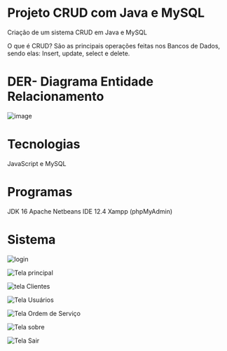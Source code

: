 # Projeto CRUD com Java e MySQL
Criação de um sistema CRUD em Java e MySQL

O que é CRUD?
São as principais operações feitas nos Bancos de Dados, sendo elas: Insert, update, select e delete.

<h1>DER- Diagrama Entidade Relacionamento</h1>


![image](https://user-images.githubusercontent.com/64651291/128754338-59cace55-fc53-4133-8857-e8f8424e26bc.png)


<h1>Tecnologias</h1>
<p>JavaScript e MySQL</p>

<h1>Programas</h1>
<p>JDK 16
Apache Netbeans IDE 12.4
Xampp (phpMyAdmin)</p>
  
  
<h1> Sistema </h1>

![login](https://user-images.githubusercontent.com/64707124/145133806-dab68470-1577-4eeb-9733-848f9a8b345e.png)

![Tela principal](https://user-images.githubusercontent.com/64707124/145134061-3302b7cb-1329-4488-8084-d72ce43d11d2.PNG)

![tela Clientes](https://user-images.githubusercontent.com/64707124/145134145-9ef66d00-073a-4a9f-b047-fb2ac14139fb.PNG)

![Tela Usuários](https://user-images.githubusercontent.com/64707124/145134285-39f6c2d3-d364-43e5-bb36-717e5d5d5e0e.PNG)

![Tela Ordem de Serviço](https://user-images.githubusercontent.com/64707124/145134578-4f147d96-b2fc-4737-8a00-9301ed36dbb4.PNG)

![Tela sobre](https://user-images.githubusercontent.com/64707124/145134616-9147f4d9-51ca-4860-9abe-6e80246242c3.PNG)

![Tela Sair](https://user-images.githubusercontent.com/64707124/145134662-97ddf574-dee1-46b6-8930-72659fe1d379.PNG)


